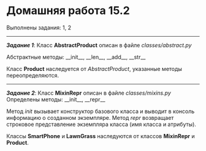 # Домашняя работа 15.2

Выполнены задания: 1, 2

---


___Задание 1___: Класс __AbstractProduct__ описан в файле _classes/abstract.py_

Абстрактные методы: \_\_init\_\_, \_\_len\_\_, \_\_add\_\_, \_\_str\_\_

Класс __Product__  наследуется от _AbstractProduct_, указанные методы переопределяются.

---

___Задание 2___: Класс __MixinRepr__ описан в файле _classes/mixins.py_
Определены методы: \_\_init\_\_, \_\_repr\_\_

Метод _init_ вызывает конструктор базового класса и выводит в консоль информацию о созданном экземпляре.
Метод _repr_ возвращает строковое представление экземпляра класса (имя класса и атрибуты).


Классы __SmartPhone__ и __LawnGrass__ наследуются от классов __MixinRepr__ и __Product__.
